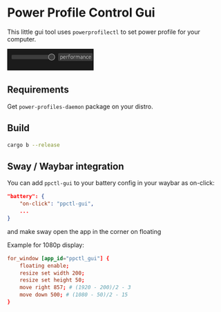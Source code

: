 # Power Profile Control Gui

This little gui tool uses `powerprofilectl` to set power profile for your computer.

![Screenshot](./screenshot.png)

## Requirements

Get `power-profiles-daemon` package on your distro. 

## Build

```bash
cargo b --release
```

## Sway / Waybar integration

You can add `ppctl-gui` to your battery config in your waybar as on-click:

```json
"battery": {
    "on-click": "ppctl-gui",
    ...
}
```

and make sway open the app in the corner on floating

Example for 1080p display:
```toml
for_window [app_id="ppctl_gui"] {
    floating enable;
    resize set width 200;
    resize set height 50;
    move right 857; # (1920 - 200)/2 - 3
    move down 500; # (1080 - 50)/2 - 15
}

```